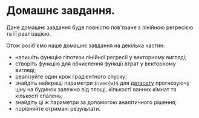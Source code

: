 # Домашнє завдання.
Дане домашнє завдання буде повністю пов'язане з лінійною регресією та її реалізацією.

Отож розіб'ємо наше домашнє завдання на декілька частин:

* напишіть функцію гіпотези лінійної регресії у векторному вигляді;
* створіть функцію для обчислення функції втрат у векторному вигляді;
* реалізуйте один крок градієнтного спуску;
* знайдіть найкращі параметри `$\vec{w}$` для [датасету](https://drive.google.com/file/d/1-rAa4XT4_fI0dOBlMNuE6a7jB0wln_Qo/view) прогнозуючу ціну на будинок залежно від площі, кількості ванних кімнат та кількості спалень;
* знайдіть ці ж параметри за допомогою аналітичного рішення;
* порівняйте отримані результати.
